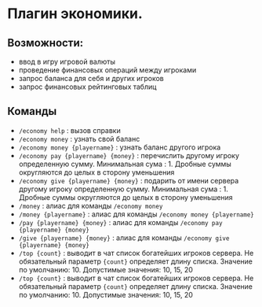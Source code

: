 <!-- TITLE: economy -->
<!-- SUBTITLE: Описание плагина `economy` -->

# Плагин экономики.

## Возможности:
- ввод в игру игровой валюты
- проведение финансовых операций между игроками
- запрос баланса для себя и других игроков
- запрос финансовых рейтинговых таблиц


## Команды
- `/economy help` : вызов справки
- `/economy money` : узнать свой баланс
- `/economy money {playername}` : узнать баланс другого игрока
- `/economy pay {playername} {money}` : перечислить другому игроку определенную сумму. Минимальная сума : 1. Дробные суммы округляются до целых в сторону уменьшения
- `/economy give {playername} {money}` : подарить от имени сервера другому игроку определенную сумму. Минимальная сума : 1. Дробные суммы округляются до целых в сторону уменьшения
- `/money` : алиас для команды `/economy money`
- `/money {playername}` : алиас для команды `/economy money {playername}`
- `/pay {playername} {money}` : алиас для команды `/economy pay {playername} {money}`
- `/give {playername} {money}` : алиас для команды `/economy give {playername} {money}`
- `/top {count}` : выводит в чат список богатейших игроков сервера. Не обязательный параметр `{count}` определяет длину списка. Значение по умолчанию: 10. Допустимые значения: 10, 15, 20
- `/top {count}` : выводит в чат список богатейших игроков сервера. Не обязательный параметр `{count}` определяет длину списка. Значение по умолчанию: 10. Допустимые значения: 10, 15, 20
